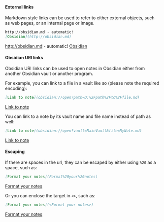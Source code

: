 #### External links

Markdown style links can be used to refer to either external objects, such as web pages, or an internal page or image.

```md
http://obsidian.md - automatic!
[Obsidian](http://obsidian.md)
```

http://obsidian.md - automatic!
[Obsidian](http://obsidian.md)

#### Obsidian URI links

Obsidian URI links can be used to open notes in Obsidian either from another Obsidian vault or another program.

For example, you can link to a file in a vault like so (please note the required encoding):

```md
[Link to note](obsidian://open?path=D:%2Fpath%2Fto%2Ffile.md)
```

[Link to note](obsidian://open?path=D:%2Fpath%2Fto%2Ffile.md)

You can link to a note by its vault name and file name instead of path as well:

```md
[Link to note](obsidian://open?vault=MainVault&file=MyNote.md)
```

[Link to note](obsidian://open?vault=MainVault&file=MyNote.md)

#### Escaping

If there are spaces in the url, they can be escaped by either using `%20` as a space, such as:

```md
[Format your notes](Format%20your%20notes)
```

[Format your notes](Format%20your%20notes.md)

Or you can enclose the target in `<>`, such as:

```md
[Format your notes](<Format your notes>)
```

[Format your notes](<Format your notes>)
